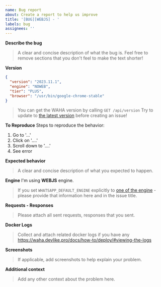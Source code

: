 ```yaml
---
name: Bug report
about: Create a report to help us improve
title: '[BUG][WEBJS] - '
labels: bug
assignees: ''
---
```


**Describe the bug**

> A clear and concise description of what the bug is. Feel free to remove
> sections that you don't feel to make the text shorter!

**Version**

```json
{
  "version": "2023.11.1",
  "engine": "NOWEB",
  "tier": "PLUS",
  "browser": "/usr/bin/google-chrome-stable"
}
```

> You can get the WAHA version by calling `GET /api/version` Try to update to
> [the latest version](https://github.com/devlikeapro/waha/releases) before
> creating an issue!

**To Reproduce** Steps to reproduce the behavior:

1. Go to '...'
2. Click on '....'
3. Scroll down to '....'
4. See error

**Expected behavior**

> A clear and concise description of what you expected to happen.

**Engine** I'm using **WEBJS** engine.

> If you set `WHATSAPP_DEFAULT_ENGINE` explicitly to
> [one of the engine](https://waha.devlike.pro/docs/how-to/engines/) - please
> provide that information here and in the issue title.

**Requests - Responses**

> Please attach all sent requests, responses that you sent.

**Docker Logs**

> Collect and attach related docker logs if you have any
> https://waha.devlike.pro/docs/how-to/deploy/#viewing-the-logs

**Screenshots**

> If applicable, add screenshots to help explain your problem.

**Additional context**

> Add any other context about the problem here.

